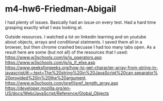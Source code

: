 # m4-hw6-Friedman-Abigail

I had plenty of issues. Basically had an issue on every test. Had a hard time grasping exactly what I was looking at. 

Outside resources. I watched a lot on linkedin learning and on youtube about objects, arrays and conditional statments. I saved them all in a browser, but then chrome crashed becuase I had too many tabs open. As a result here are some (but not all) of the resources that I used:
https://www.w3schools.com/js/js_operators.asp
https://www.w3schools.com/js/js_if_else.asp
https://www.geeksforgeeks.org/how-to-get-character-array-from-string-in-javascript/#:~:text=The%20string%20in%20JavaScript%20can,separator%20provided%20in%20the%20argument.
https://www.w3schools.com/jsref/jsref_length_array.asp
https://developer.mozilla.org/en-US/docs/Web/JavaScript/Reference/Global_Objects